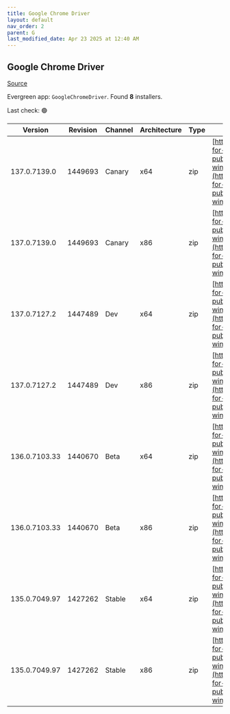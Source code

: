 ```yaml
---
title: Google Chrome Driver
layout: default
nav_order: 2
parent: G
last_modified_date: Apr 23 2025 at 12:40 AM
---
```


## Google Chrome Driver

[Source](https://googlechromelabs.github.io/chrome-for-testing/)

Evergreen app: `GoogleChromeDriver`. Found **8** installers.

Last check: 🟢

| Version       | Revision | Channel | Architecture | Type | URI                                                                                                                                                                                                        |
| ------------- | -------- | ------- | ------------ | ---- | ---------------------------------------------------------------------------------------------------------------------------------------------------------------------------------------------------------- |
| 137.0.7139.0  | 1449693  | Canary  | x64          | zip  | [https://storage.googleapis.com/chrome-for-testing-public/137.0.7139.0/win64/chromedriver-win64.zip](https://storage.googleapis.com/chrome-for-testing-public/137.0.7139.0/win64/chromedriver-win64.zip)   |
| 137.0.7139.0  | 1449693  | Canary  | x86          | zip  | [https://storage.googleapis.com/chrome-for-testing-public/137.0.7139.0/win32/chromedriver-win32.zip](https://storage.googleapis.com/chrome-for-testing-public/137.0.7139.0/win32/chromedriver-win32.zip)   |
| 137.0.7127.2  | 1447489  | Dev     | x64          | zip  | [https://storage.googleapis.com/chrome-for-testing-public/137.0.7127.2/win64/chromedriver-win64.zip](https://storage.googleapis.com/chrome-for-testing-public/137.0.7127.2/win64/chromedriver-win64.zip)   |
| 137.0.7127.2  | 1447489  | Dev     | x86          | zip  | [https://storage.googleapis.com/chrome-for-testing-public/137.0.7127.2/win32/chromedriver-win32.zip](https://storage.googleapis.com/chrome-for-testing-public/137.0.7127.2/win32/chromedriver-win32.zip)   |
| 136.0.7103.33 | 1440670  | Beta    | x64          | zip  | [https://storage.googleapis.com/chrome-for-testing-public/136.0.7103.33/win64/chromedriver-win64.zip](https://storage.googleapis.com/chrome-for-testing-public/136.0.7103.33/win64/chromedriver-win64.zip) |
| 136.0.7103.33 | 1440670  | Beta    | x86          | zip  | [https://storage.googleapis.com/chrome-for-testing-public/136.0.7103.33/win32/chromedriver-win32.zip](https://storage.googleapis.com/chrome-for-testing-public/136.0.7103.33/win32/chromedriver-win32.zip) |
| 135.0.7049.97 | 1427262  | Stable  | x64          | zip  | [https://storage.googleapis.com/chrome-for-testing-public/135.0.7049.97/win64/chromedriver-win64.zip](https://storage.googleapis.com/chrome-for-testing-public/135.0.7049.97/win64/chromedriver-win64.zip) |
| 135.0.7049.97 | 1427262  | Stable  | x86          | zip  | [https://storage.googleapis.com/chrome-for-testing-public/135.0.7049.97/win32/chromedriver-win32.zip](https://storage.googleapis.com/chrome-for-testing-public/135.0.7049.97/win32/chromedriver-win32.zip) |
